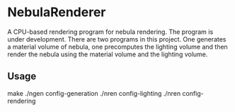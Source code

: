 # NebulaRenderer
A CPU-based rendering program for nebula rendering.
The program is under development.
There are two programs in this project. One generates a material volume of nebula, one precomputes the lighting volume and then render the nebula using the material volume and the lighting volume.

## Usage
make
./ngen config-generation
./nren config-lighting
./nren config-rendering
